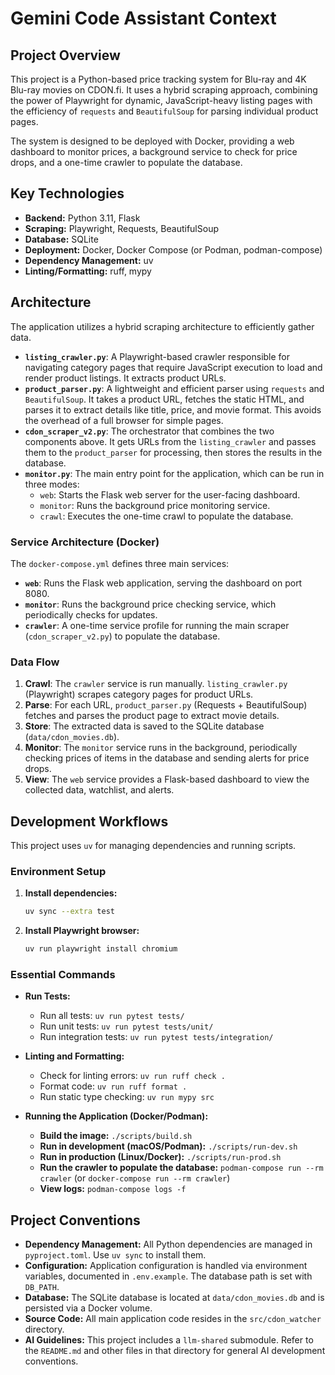 # Gemini Code Assistant Context

## Project Overview

This project is a Python-based price tracking system for Blu-ray and 4K Blu-ray movies on CDON.fi. It uses a hybrid scraping approach, combining the power of Playwright for dynamic, JavaScript-heavy listing pages with the efficiency of `requests` and `BeautifulSoup` for parsing individual product pages.

The system is designed to be deployed with Docker, providing a web dashboard to monitor prices, a background service to check for price drops, and a one-time crawler to populate the database.

## Key Technologies

* **Backend:** Python 3.11, Flask
* **Scraping:** Playwright, Requests, BeautifulSoup
* **Database:** SQLite
* **Deployment:** Docker, Docker Compose (or Podman, podman-compose)
* **Dependency Management:** uv
* **Linting/Formatting:** ruff, mypy

## Architecture

The application utilizes a hybrid scraping architecture to efficiently gather data.

* **`listing_crawler.py`**: A Playwright-based crawler responsible for navigating category pages that require JavaScript execution to load and render product listings. It extracts product URLs.
* **`product_parser.py`**: A lightweight and efficient parser using `requests` and `BeautifulSoup`. It takes a product URL, fetches the static HTML, and parses it to extract details like title, price, and movie format. This avoids the overhead of a full browser for simple pages.
* **`cdon_scraper_v2.py`**: The orchestrator that combines the two components above. It gets URLs from the `listing_crawler` and passes them to the `product_parser` for processing, then stores the results in the database.
* **`monitor.py`**: The main entry point for the application, which can be run in three modes:
  * `web`: Starts the Flask web server for the user-facing dashboard.
  * `monitor`: Runs the background price monitoring service.
  * `crawl`: Executes the one-time crawl to populate the database.

### Service Architecture (Docker)

The `docker-compose.yml` defines three main services:

* **`web`**: Runs the Flask web application, serving the dashboard on port 8080.
* **`monitor`**: Runs the background price checking service, which periodically checks for updates.
* **`crawler`**: A one-time service profile for running the main scraper (`cdon_scraper_v2.py`) to populate the database.

### Data Flow

1. **Crawl**: The `crawler` service is run manually. `listing_crawler.py` (Playwright) scrapes category pages for product URLs.
2. **Parse**: For each URL, `product_parser.py` (Requests + BeautifulSoup) fetches and parses the product page to extract movie details.
3. **Store**: The extracted data is saved to the SQLite database (`data/cdon_movies.db`).
4. **Monitor**: The `monitor` service runs in the background, periodically checking prices of items in the database and sending alerts for price drops.
5. **View**: The `web` service provides a Flask-based dashboard to view the collected data, watchlist, and alerts.

## Development Workflows

This project uses `uv` for managing dependencies and running scripts.

### Environment Setup

1. **Install dependencies:**

    ```bash
    uv sync --extra test
    ```

2. **Install Playwright browser:**

    ```bash
    uv run playwright install chromium
    ```

### Essential Commands

* **Run Tests:**
  * Run all tests: `uv run pytest tests/`
  * Run unit tests: `uv run pytest tests/unit/`
  * Run integration tests: `uv run pytest tests/integration/`

* **Linting and Formatting:**
  * Check for linting errors: `uv run ruff check .`
  * Format code: `uv run ruff format .`
  * Run static type checking: `uv run mypy src`

* **Running the Application (Docker/Podman):**
  * **Build the image:** `./scripts/build.sh`
  * **Run in development (macOS/Podman):** `./scripts/run-dev.sh`
  * **Run in production (Linux/Docker):** `./scripts/run-prod.sh`
  * **Run the crawler to populate the database:** `podman-compose run --rm crawler` (or `docker-compose run --rm crawler`)
  * **View logs:** `podman-compose logs -f`

## Project Conventions

* **Dependency Management:** All Python dependencies are managed in `pyproject.toml`. Use `uv sync` to install them.
* **Configuration:** Application configuration is handled via environment variables, documented in `.env.example`. The database path is set with `DB_PATH`.
* **Database:** The SQLite database is located at `data/cdon_movies.db` and is persisted via a Docker volume.
* **Source Code:** All main application code resides in the `src/cdon_watcher` directory.
* **AI Guidelines:** This project includes a `llm-shared` submodule. Refer to the `README.md` and other files in that directory for general AI development conventions.
